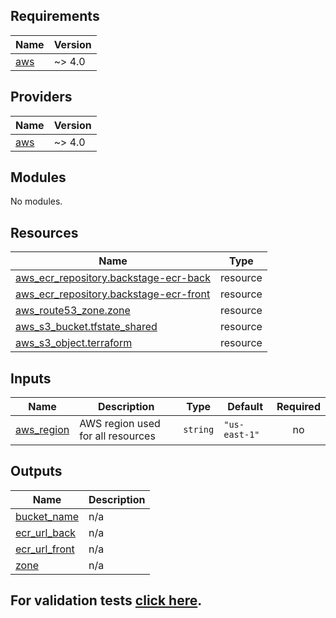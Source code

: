 ## Requirements

| Name | Version |
|------|---------|
| <a name="requirement_aws"></a> [aws](#requirement\_aws) | ~> 4.0 |

## Providers

| Name | Version |
|------|---------|
| <a name="provider_aws"></a> [aws](#provider\_aws) | ~> 4.0 |

## Modules

No modules.

## Resources

| Name | Type |
|------|------|
| [aws_ecr_repository.backstage-ecr-back](https://registry.terraform.io/providers/hashicorp/aws/latest/docs/resources/ecr_repository) | resource |
| [aws_ecr_repository.backstage-ecr-front](https://registry.terraform.io/providers/hashicorp/aws/latest/docs/resources/ecr_repository) | resource |
| [aws_route53_zone.zone](https://registry.terraform.io/providers/hashicorp/aws/latest/docs/resources/route53_zone) | resource |
| [aws_s3_bucket.tfstate_shared](https://registry.terraform.io/providers/hashicorp/aws/latest/docs/resources/s3_bucket) | resource |
| [aws_s3_object.terraform](https://registry.terraform.io/providers/hashicorp/aws/latest/docs/resources/s3_object) | resource |

## Inputs

| Name | Description | Type | Default | Required |
|------|-------------|------|---------|:--------:|
| <a name="input_aws_region"></a> [aws\_region](#input\_aws\_region) | AWS region used for all resources | `string` | `"us-east-1"` | no |

## Outputs

| Name | Description |
|------|-------------|
| <a name="output_bucket_name"></a> [bucket\_name](#output\_bucket\_name) | n/a |
| <a name="output_ecr_url_back"></a> [ecr\_url\_back](#output\_ecr\_url\_back) | n/a |
| <a name="output_ecr_url_front"></a> [ecr\_url\_front](#output\_ecr\_url\_front) | n/a |
| <a name="output_zone"></a> [zone](#output\_zone) | n/a |

## For validation tests [click here](TEST_ENV.md).